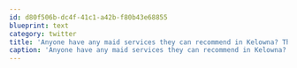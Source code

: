 ```yaml
---
id: d80f506b-dc4f-41c1-a42b-f80b43e68855
blueprint: text
category: twitter
title: 'Anyone have any maid services they can recommend in Kelowna? This is for a move-out clean'
caption: 'Anyone have any maid services they can recommend in Kelowna? This is for a move-out clean'
---
```

